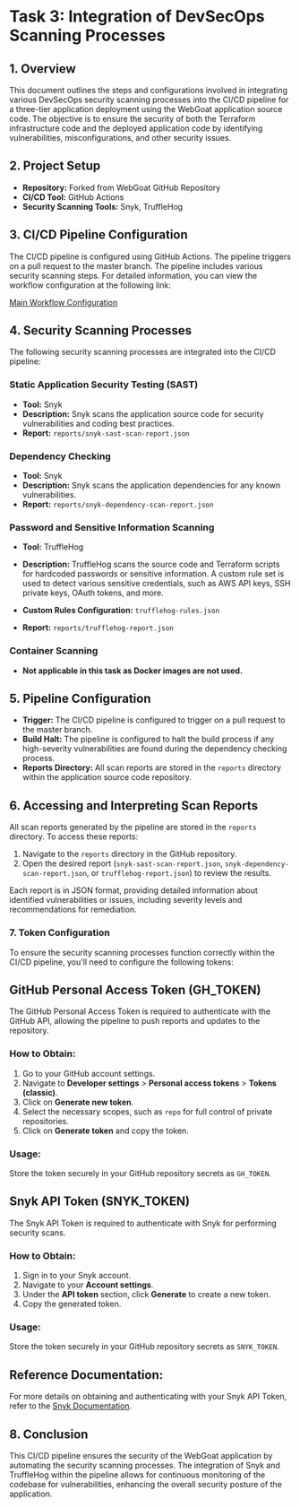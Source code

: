 # Task 3: Integration of DevSecOps Scanning Processes

## 1. Overview
This document outlines the steps and configurations involved in integrating various DevSecOps security scanning processes into the CI/CD pipeline for a three-tier application deployment using the WebGoat application source code. The objective is to ensure the security of both the Terraform infrastructure code and the deployed application code by identifying vulnerabilities, misconfigurations, and other security issues.

## 2. Project Setup
- **Repository:** Forked from WebGoat GitHub Repository
- **CI/CD Tool:** GitHub Actions
- **Security Scanning Tools:** Snyk, TruffleHog

## 3. CI/CD Pipeline Configuration
The CI/CD pipeline is configured using GitHub Actions. The pipeline triggers on a pull request to the master branch. 
The pipeline includes various security scanning steps. For detailed information, you can view the workflow configuration at the following link:

[Main Workflow Configuration](https://github.com/hnaung/devsecops-task3-WebGoat/blob/master/.github/workflows/main.yml)

## 4. Security Scanning Processes
The following security scanning processes are integrated into the CI/CD pipeline:

### Static Application Security Testing (SAST)
- **Tool:** Snyk
- **Description:** Snyk scans the application source code for security vulnerabilities and coding best practices.
- **Report:** `reports/snyk-sast-scan-report.json`

### Dependency Checking
- **Tool:** Snyk
- **Description:** Snyk scans the application dependencies for any known vulnerabilities.
- **Report:** `reports/snyk-dependency-scan-report.json`

### Password and Sensitive Information Scanning
- **Tool:** TruffleHog
- **Description:** TruffleHog scans the source code and Terraform scripts for hardcoded passwords or sensitive information. A custom rule set is used to detect various sensitive credentials, such as AWS API keys, SSH private keys, OAuth tokens, and more.
- **Custom Rules Configuration:** `trufflehog-rules.json`

- **Report:** `reports/trufflehog-report.json`

### Container Scanning
- **Not applicable in this task as Docker images are not used.**

## 5. Pipeline Configuration
- **Trigger:** The CI/CD pipeline is configured to trigger on a pull request to the master branch.
- **Build Halt:** The pipeline is configured to halt the build process if any high-severity vulnerabilities are found during the dependency checking process.
- **Reports Directory:** All scan reports are stored in the `reports` directory within the application source code repository.

## 6. Accessing and Interpreting Scan Reports
All scan reports generated by the pipeline are stored in the `reports` directory. To access these reports:

1. Navigate to the `reports` directory in the GitHub repository.
2. Open the desired report (`snyk-sast-scan-report.json`, `snyk-dependency-scan-report.json`, or `trufflehog-report.json`) to review the results.

Each report is in JSON format, providing detailed information about identified vulnerabilities or issues, including severity levels and recommendations for remediation.

### 7. Token Configuration
To ensure the security scanning processes function correctly within the CI/CD pipeline, you'll need to configure the following tokens:

## GitHub Personal Access Token (GH_TOKEN)

The GitHub Personal Access Token is required to authenticate with the GitHub API, allowing the pipeline to push reports and updates to the repository.

### How to Obtain:

1. Go to your GitHub account settings.
2. Navigate to **Developer settings** > **Personal access tokens** > **Tokens (classic)**.
3. Click on **Generate new token**.
4. Select the necessary scopes, such as `repo` for full control of private repositories.
5. Click on **Generate token** and copy the token.

### Usage:

Store the token securely in your GitHub repository secrets as `GH_TOKEN`.

## Snyk API Token (SNYK_TOKEN)

The Snyk API Token is required to authenticate with Snyk for performing security scans.

### How to Obtain:

1. Sign in to your Snyk account.
2. Navigate to your **Account settings**.
3. Under the **API token** section, click **Generate** to create a new token.
4. Copy the generated token.

### Usage:

Store the token securely in your GitHub repository secrets as `SNYK_TOKEN`.

## Reference Documentation:

For more details on obtaining and authenticating with your Snyk API Token, refer to the [Snyk Documentation](https://snyk.io/docs/).

## 8. Conclusion
This CI/CD pipeline ensures the security of the WebGoat application by automating the security scanning processes. The integration of Snyk and TruffleHog within the pipeline allows for continuous monitoring of the codebase for vulnerabilities, enhancing the overall security posture of the application.